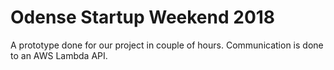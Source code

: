# Odense Startup Weekend 2018

A prototype done for our project in couple of hours. Communication is done to an AWS Lambda API.

